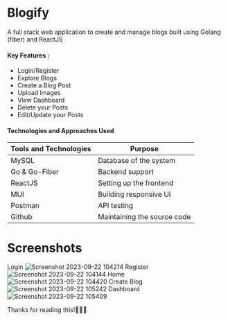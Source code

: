 # Blogify
A full stack web application to create and manage blogs built using Golang (fiber) and ReactJS
<h4>Key Features :</h4>
<ul>
  <li>Login/Register</li>
  <li>Explore Blogs</li>
  <li>Create a Blog Post</li>
  <li>Upload Images</li>
  <li>View Dashboard</li>
  <li>Delete your Posts</li>
  <li>Edit/Update your Posts</li>
</ul>
<h4>Technologies and Approaches Used</h4>

| **Tools and Technologies** |  **Purpose**                |
| -------------------------- | --------------------------- |
| MySQL                      | Database of the system      |
| Go & Go-Fiber              | Backend support             |
| ReactJS                    | Setting up the frontend     |
| MUI                        | Building responsive UI      |
| Postman                    | API testing                 |
| Github                     | Maintaining the source code |

# Screenshots
Login
![Screenshot 2023-09-22 104214](https://github.com/Abhijeet6387/Blogify/assets/66259889/43accecc-cb06-4137-8333-71f2e79206b2)
Register
![Screenshot 2023-09-22 104144](https://github.com/Abhijeet6387/Blogify/assets/66259889/9b3d85f4-9f8e-438c-8d23-edf5e88af504)
Home
![Screenshot 2023-09-22 104420](https://github.com/Abhijeet6387/Blogify/assets/66259889/42851249-5cc5-4963-a142-154a9541cc45)
Create Blog
![Screenshot 2023-09-22 105242](https://github.com/Abhijeet6387/Blogify/assets/66259889/39b483b0-3bb0-41e3-b0af-5599cd266e0c)
Dashboard
![Screenshot 2023-09-22 105409](https://github.com/Abhijeet6387/Blogify/assets/66259889/ed53507c-1cfa-467e-a78d-5c405cf2070b)

Thanks for reading this!🙌🙌🙌
